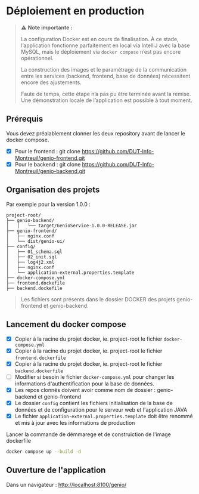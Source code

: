 # Déploiement en production

> ⚠️ **Note importante :**
>
> La configuration Docker est en cours de finalisation.
> À ce stade, l’application fonctionne parfaitement en local via IntelliJ avec la base MySQL, mais le déploiement via `docker compose` n’est pas encore opérationnel.
>
> La construction des images et le paramétrage de la communication entre les services (backend, frontend, base de données) nécessitent encore des ajustements.
>
> Faute de temps, cette étape n’a pas pu être terminée avant la remise.
> Une démonstration locale de l’application est possible à tout moment.

## Prérequis

Vous devez préalablement clonner les deux repository avant de lancer le docker compose.

- [x] Pour le frontend : git clone <https://github.com/DUT-Info-Montreuil/genio-frontend.git>
- [x] Pour le backend : git clone <https://github.com/DUT-Info-Montreuil/genio-backend.git>

## Organisation des projets

Par exemple pour la version 1.0.0 :

```plaintext
project-root/
├── genio-backend/
│   │   └── target/GenioService-1.0.0-RELEASE.jar
├── genio-frontend/
│   ├── nginx.conf
│   └── dist/genio-ui/
├── config/
│   ├── 01_schema.sql
│   ├── 02_init.sql
│   ├── log4j2.xml
│   ├── nginx.conf
│   └── application-external.properties.template
├── docker-compose.yml
├── frontend.dockefile
├── backend.dockefile
```

> Les fichiers sont présents dans le dossier DOCKER des projets genio-frontend et genio-backend.

## Lancement du docker compose

- [x] Copier à la racine du projet docker, ie. project-root le fichier `docker-compose.yml`
- [x] Copier à la racine du projet docker, ie. project-root le fichier `frontend.dockerfile`
- [x] Copier à la racine du projet docker, ie. project-root le fichier `backend.dockerfile`
- [ ] Modifier si besoin le fichier `docker-compose.yml` pour changer les informations d'authentification pour la base de données.
- [x] Les repos clonnés doivent avoir comme nom de dossier : genio-backend et genio-frontend
- [x] Le dossier `config` contient les fichiers initialisation de la base de données et de configuration pour le serveur web et l'application JAVA
- [x] Le fichier `application-external.properties.template` doit être renommé et mis à jour avec les informations de production

Lancer la commande de démmarege et de construiction de l'image dockerfile

```bash
docker compose up --build -d
```

## Ouverture de l'application

Dans un navigateur : <http://localhost:8100/genio/>
